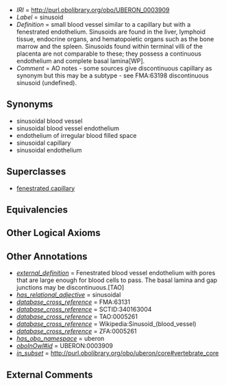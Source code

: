  * *IRI* = http://purl.obolibrary.org/obo/UBERON_0003909
 * *Label* = sinusoid
 * *Definition* = small blood vessel similar to a capillary but with a fenestrated endothelium. Sinusoids are found in the liver, lymphoid tissue, endocrine organs, and hematopoietic organs such as the bone marrow and the spleen. Sinusoids found within terminal villi of the placenta are not comparable to these; they possess a continuous endothelium and complete basal lamina[WP].
 * *Comment* = AO notes - some sources give discontinuous capillary as synonym but this may be a subtype - see FMA:63198 discontinuous sinusoid (undefined).

## Synonyms

 * sinusoidal blood vessel
 * sinusoidal blood vessel endothelium
 * endothelium of irregular blood filled space
 * sinusoidal capillary
 * sinusoidal endothelium

## Superclasses

 * [fenestrated capillary](../../UBERON/60/UBERON_2005260.md)

## Equivalencies


## Other Logical Axioms


## Other Annotations

 * *[external_definition](../../UBPROP/01/UBPROP_0000001.md)* = Fenestrated blood vessel endothelium with pores that are large enough for blood cells to pass.  The basal lamina and gap junctions may be discontinuous.[TAO]
 * *[has_relational_adjective](../../UBPROP/07/UBPROP_0000007.md)* = sinusoidal
 * *[database_cross_reference](../../ef/oboInOwl#hasDbXref.md)* = FMA:63131
 * *[database_cross_reference](../../ef/oboInOwl#hasDbXref.md)* = SCTID:340163004
 * *[database_cross_reference](../../ef/oboInOwl#hasDbXref.md)* = TAO:0005261
 * *[database_cross_reference](../../ef/oboInOwl#hasDbXref.md)* = Wikipedia:Sinusoid_(blood_vessel)
 * *[database_cross_reference](../../ef/oboInOwl#hasDbXref.md)* = ZFA:0005261
 * *[has_obo_namespace](../../ce/oboInOwl#hasOBONamespace.md)* = uberon
 * *[oboInOwl#id](../../id/oboInOwl#id.md)* = UBERON:0003909
 * *[in_subset](../../et/oboInOwl#inSubset.md)* = http://purl.obolibrary.org/obo/uberon/core#vertebrate_core

## External Comments

